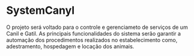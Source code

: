 # SystemCanyl
O projeto será voltado para o controle  e gerenciameto de serviços de um Canil e Gatil.  As principais funcionalidades do sistema serão  garantir  a automação dos procedimentos realizados no estabelecimento como,  adestramento, hospedagem e locação dos animais.
